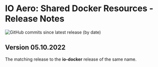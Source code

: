 # IO Aero: Shared Docker Resources - Release Notes

![GitHub commits since latest release (by date)](https://img.shields.io/github/commits-since/io-aero/io-docker-shared/22.10.05)

## Version 05.10.2022

The matching release to the **io-docker** release of the same name. 
